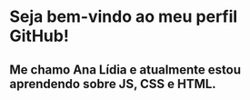 # Seja bem-vindo ao meu perfil GitHub!
## Me chamo Ana Lídia e atualmente estou aprendendo sobre JS, CSS e HTML.

